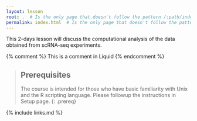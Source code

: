 ```yaml
---
layout: lesson
root: .  # Is the only page that doesn't follow the pattern /:path/index.html
permalink: index.html  # Is the only page that doesn't follow the pattern /:path/index.html
---
```

This 2-days lesson will discuss the computational analysis of the data obtained from scRNA-seq experiments.

<!-- this is an html comment -->

{% comment %} This is a comment in Liquid {% endcomment %}

> ## Prerequisites
>
> The course is intended for those who have basic familiarity with Unix and the R scripting language.
> Please followup the instructions in Setup page.
{: .prereq}

{% include links.md %}
